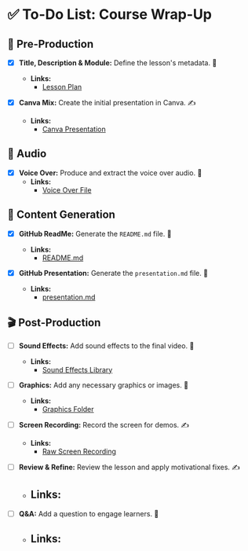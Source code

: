 # ✅ To-Do List: Course Wrap-Up

## 📝 Pre-Production

- [x] **Title, Description & Module:** Define the lesson's metadata. 🤖
    - **Links:**
        - [Lesson Plan](link-to-lesson-plan)

- [x] **Canva Mix:** Create the initial presentation in Canva. ✍️
    - **Links:**
        - [Canva Presentation](link-to-canva)

## 🎤 Audio

- [x] **Voice Over:** Produce and extract the voice over audio. 🤖
    - **Links:**
        - [Voice Over File](link-to-audio-file)

## 🤖 Content Generation

- [x] **GitHub ReadMe:** Generate the `README.md` file. 🤖
    - **Links:**
        - [README.md](link-to-readme)

- [x] **GitHub Presentation:** Generate the `presentation.md` file. 🤖
    - **Links:**
        - [presentation.md](link-to-presentation)

## 🎬 Post-Production

- [ ] **Sound Effects:** Add sound effects to the final video. 🤖
    - **Links:**
        - [Sound Effects Library](link-to-library)

- [ ] **Graphics:** Add any necessary graphics or images. 🤖
    - **Links:**
        - [Graphics Folder](link-to-graphics)

- [ ] **Screen Recording:** Record the screen for demos. ✍️
    - **Links:**
        - [Raw Screen Recording](link-to-recording)

- [ ] **Review & Refine:** Review the lesson and apply motivational fixes. ✍️
    - **Links:**
        - 

- [ ] **Q&A:** Add a question to engage learners. 🤖
    - **Links:**
        -